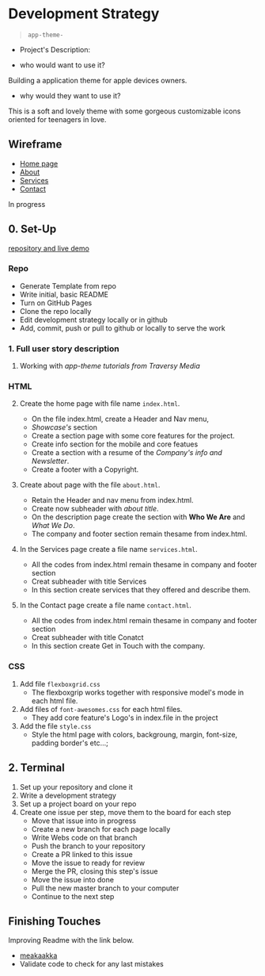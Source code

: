 # Development Strategy

> `app-theme-`

- Project's Description:

- who would want to use it?

Building a application theme for apple devices owners.

- why would they want to use it?

This is a soft and lovely theme with some gorgeous customizable icons oriented for teenagers in love.

## Wireframe
- [Home page](https://wireframe.cc/Amd3DJ)
- [About](https://wireframe.cc/kGalXV)
- [Services](https://wireframe.cc/z3znq7)
- [Contact](https://wireframe.cc/T9j2qt)

In progress

## 0. Set-Up

[repository and live demo](https://brainketunze.github.io/app-theme-/)

### Repo

  - Generate Template from repo
  - Write initial, basic README
  - Turn on GitHub Pages
  - Clone the repo locally
  - Edit development strategy locally or in github
  - Add, commit, push or pull to github or locally to serve the work

### 1. Full user story description

1. Working with _app-theme tutorials from Traversy Media_

### HTML

2. Create the home page with file name `index.html`.

   - On the file index.html, create a Header and Nav menu,
   - _Showcase's_ section
   - Create a section page with some core features for the project.
   - Create info section for the mobile and core featues
   - Create a section with a resume of the _Company's info and Newsletter_.
   - Create a footer with a Copyright.

3. Create about page with the file `about.html`.

   - Retain the Header and nav menu from index.html.
   - Create now subheader with *about title*.
   - On the description page create the section with **Who We Are** and _What We Do_.
   - The company and footer section remain thesame from index.html.

4. In the Services page create a file name `services.html`.

   - All the codes from index.html remain thesame in company and footer section
   - Creat subheader with title Services
   - In this section create services that they offered and describe them.

5. In the Contact page create a file name `contact.html`.

   - All the codes from index.html remain thesame in company and footer section
   - Creat subheader with title Conatct
   - In this section create Get in Touch with the company.

### CSS
1. Add file `flexboxgrid.css`
   - The flexboxgrip works together with responsive model's mode in each html file.
2. Add files of `font-awesomes.css` for each html files.
   - They add core feature's Logo's in index.file in the project
3. Add the file `style.css`
   - Style the html page with colors, backgroung, margin, font-size, padding border's etc...;
  
## 2. Terminal

1. Set up your repository and clone it
2. Write a development strategy
3. Set up a project board on your repo
4. Create one issue per step, move them to the board
   for each step
   - Move that issue into in progress
   - Create a new branch for each page locally
   - Write Webs code on that branch
   - Push the branch to your repository
   - Create a PR linked to this issue
   - Move the issue to ready for review
   - Merge the PR, closing this step's issue
   - Move the issue into done
   - Pull the new master branch to your computer
   - Continue to the next step

## Finishing Touches

Improving Readme with the link below.

- [meakaakka](https://medium.com/@meakaakka/a-beginners-guide-to-writing-a-kickass-readme-7ac01da88ab3)
- Validate code to check for any last mistakes
